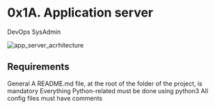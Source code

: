 # 0x1A. Application server
DevOps
SysAdmin

![app_server_acrhitecture](https://github.com/Herman100/alx-system_engineering-devops/assets/55487841/a1dec584-1b4f-46f1-9e19-4273e7332494)

## Requirements
General
A README.md file, at the root of the folder of the project, is mandatory
Everything Python-related must be done using python3
All config files must have comments
